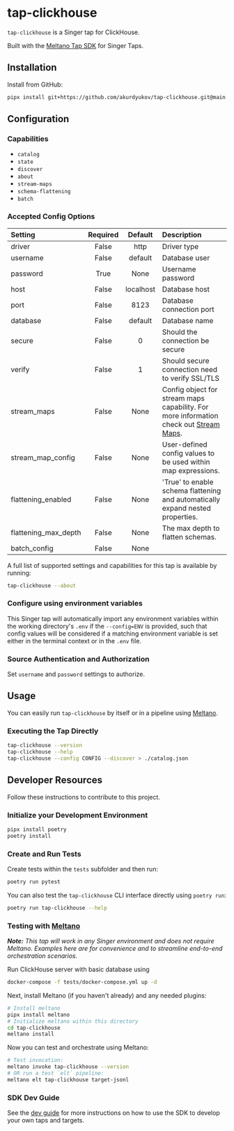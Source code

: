# tap-clickhouse

`tap-clickhouse` is a Singer tap for ClickHouse.

Built with the [Meltano Tap SDK](https://sdk.meltano.com) for Singer Taps.

## Installation

<!--
Install from PyPi:

```bash
pipx install tap-clickhouse
```

-->

Install from GitHub:

```bash
pipx install git+https://github.com/akurdyukov/tap-clickhouse.git@main
```

## Configuration

### Capabilities

* `catalog`
* `state`
* `discover`
* `about`
* `stream-maps`
* `schema-flattening`
* `batch`

### Accepted Config Options

| Setting              | Required |  Default  | Description                                                                                                                                 |
|:---------------------|:--------:|:---------:|:--------------------------------------------------------------------------------------------------------------------------------------------|
| driver               |  False   |   http    | Driver type                                                                                                                                 |
| username             |  False   |  default  | Database user                                                                                                                               |
| password             |   True   |   None    | Username password                                                                                                                           |
| host                 |  False   | localhost | Database host                                                                                                                               |
| port                 |  False   |   8123    | Database connection port                                                                                                                    |
| database             |  False   |  default  | Database name                                                                                                                               |
| secure               |  False   |     0     | Should the connection be secure                                                                                                             |
| verify               |  False   |     1     | Should secure connection need to verify SSL/TLS                                                                                             |
| stream_maps          |  False   |   None    | Config object for stream maps capability. For more information check out [Stream Maps](https://sdk.meltano.com/en/latest/stream_maps.html). |
| stream_map_config    |  False   |   None    | User-defined config values to be used within map expressions.                                                                               |
| flattening_enabled   |  False   |   None    | 'True' to enable schema flattening and automatically expand nested properties.                                                              |
| flattening_max_depth |  False   |   None    | The max depth to flatten schemas.                                                                                                           |
| batch_config         |  False   |   None    |                                                                                                                                             |

A full list of supported settings and capabilities for this
tap is available by running:

```bash
tap-clickhouse --about
```

### Configure using environment variables

This Singer tap will automatically import any environment variables within the working directory's
`.env` if the `--config=ENV` is provided, such that config values will be considered if a matching
environment variable is set either in the terminal context or in the `.env` file.

### Source Authentication and Authorization

Set `username` and `password` settings to authorize.

## Usage

You can easily run `tap-clickhouse` by itself or in a pipeline using [Meltano](https://meltano.com/).

### Executing the Tap Directly

```bash
tap-clickhouse --version
tap-clickhouse --help
tap-clickhouse --config CONFIG --discover > ./catalog.json
```

## Developer Resources

Follow these instructions to contribute to this project.

### Initialize your Development Environment

```bash
pipx install poetry
poetry install
```

### Create and Run Tests

Create tests within the `tests` subfolder and
  then run:

```bash
poetry run pytest
```

You can also test the `tap-clickhouse` CLI interface directly using `poetry run`:

```bash
poetry run tap-clickhouse --help
```

### Testing with [Meltano](https://www.meltano.com)

_**Note:** This tap will work in any Singer environment and does not require Meltano.
Examples here are for convenience and to streamline end-to-end orchestration scenarios._

Run ClickHouse server with basic database using
```bash
docker-compose -f tests/docker-compose.yml up -d
```

Next, install Meltano (if you haven't already) and any needed plugins:

```bash
# Install meltano
pipx install meltano
# Initialize meltano within this directory
cd tap-clickhouse
meltano install
```

Now you can test and orchestrate using Meltano:

```bash
# Test invocation:
meltano invoke tap-clickhouse --version
# OR run a test `elt` pipeline:
meltano elt tap-clickhouse target-jsonl
```

### SDK Dev Guide

See the [dev guide](https://sdk.meltano.com/en/latest/dev_guide.html) for more instructions on how to use the SDK to
develop your own taps and targets.
